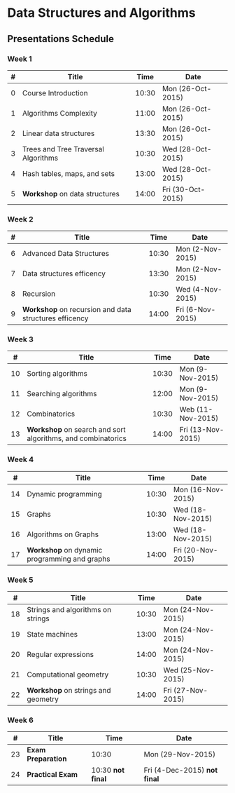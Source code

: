 #   Data Structures and Algorithms 

##  Presentations Schedule

### Week 1

| #   | Title                               | Time  | Date              |
| --- | ----------------------------------- | ----- | ----------------- |
| 0   | Course Introduction                 | 10:30 | Mon (26-Oct-2015) |
| 1   | Algorithms Complexity               | 11:00 | Mon (26-Oct-2015) |
| 2   | Linear data structures              | 13:30 | Mon (26-Oct-2015) |
| 3   | Trees and Tree Traversal Algorithms | 10:30 | Wed (28-Oct-2015) |
| 4   | Hash tables, maps, and sets         | 13:00 | Wed (28-Oct-2015) | 
| 5   | **Workshop** on data structures     | 14:00 | Fri (30-Oct-2015) |

### Week 2

| #   | Title                                                   | Time  | Date             |
| --- | ------------------------------------------------------- | ----- | ---------------- |
| 6   | Advanced Data Structures                                | 10:30 | Mon (2-Nov-2015) |
| 7   | Data structures efficency                               | 13:30 | Mon (2-Nov-2015) |
| 8   | Recursion                                               | 10:30 | Wed (4-Nov-2015) |
| 9   | **Workshop** on recursion and data structures efficency | 14:00 | Fri (6-Nov-2015) |

### Week 3

| #   | Title                                                         | Time  | Date              |
| --- | ------------------------------------------------------------- | ----- | ----------------- |
| 10  | Sorting algorithms                                            | 10:30 | Mon (9-Nov-2015)  |
| 11  | Searching algorithms                                          | 12:00 | Mon (9-Nov-2015)  |
| 12  | Combinatorics                                                 | 10:30 | Web (11-Nov-2015) |
| 13  | **Workshop** on search and sort algorithms, and combinatorics | 14:00 | Fri (13-Nov-2015) |

### Week 4

| #   | Title                                          | Time  | Date              |
| --- | ---------------------------------------------- | ----- | ----------------- |
| 14  | Dynamic programming                            | 10:30 | Mon (16-Nov-2015) |
| 15  | Graphs                                         | 10:30 | Wed (18-Nov-2015) |
| 16  | Algorithms on Graphs                           | 13:00 | Wed (18-Nov-2015) |
| 17  | **Workshop** on dynamic programming and graphs | 14:00 | Fri (20-Nov-2015) |

### Week 5

| #   | Title                                | Time  | Date              |
| --- | ------------------------------------ | ----- | ----------------- |
| 18  | Strings and algorithms on strings    | 10:30 | Mon (24-Nov-2015) |
| 19  | State machines                       | 13:00 | Mon (24-Nov-2015) |
| 20  | Regular expressions                  | 14:00 | Mon (24-Nov-2015) |
| 21  | Computational geometry               | 10:30 | Wed (25-Nov-2015) |
| 22  | **Workshop** on strings and geometry | 14:00 | Fri (27-Nov-2015) |

### Week 6

| #   | Title                | Time                | Date                           |
| --- | -------------------- | ------------------- | ------------------------------ |
| 23  | **Exam Preparation** | 10:30               | Mon (29-Nov-2015)              |
| 24  | **Practical Exam**   | 10:30 **not final** | Fri (4-Dec-2015) **not final** |

 
